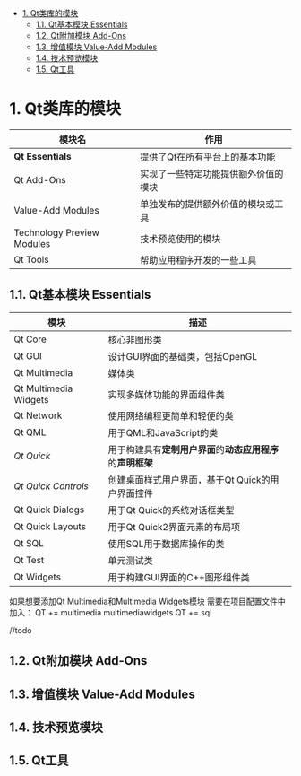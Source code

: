 <!-- TOC -->

- [1. Qt类库的模块](#1-qt类库的模块)
  - [1.1. Qt基本模块  Essentials](#11-qt基本模块-essentials)
  - [1.2. Qt附加模块 Add-Ons](#12-qt附加模块-add-ons)
  - [1.3. 增值模块 Value-Add Modules](#13-增值模块-value-add-modules)
  - [1.4. 技术预览模块](#14-技术预览模块)
  - [1.5. Qt工具](#15-qt工具)

<!-- /TOC -->
# 1. Qt类库的模块

模块名|作用
---|---
**Qt Essentials**|提供了Qt在所有平台上的基本功能
Qt Add-Ons|实现了一些特定功能提供额外价值的模块
Value-Add Modules|单独发布的提供额外价值的模块或工具
Technology Preview Modules|技术预览使用的模块
Qt Tools|帮助应用程序开发的一些工具

## 1.1. Qt基本模块  Essentials

模块|描述
---|---
Qt Core|核心非图形类
Qt GUI|设计GUI界面的基础类，包括OpenGL
Qt Multimedia|媒体类
Qt Multimedia Widgets|实现多媒体功能的界面组件类
Qt Network|使用网络编程更简单和轻便的类
Qt QML|用于QML和JavaScript的类
*Qt Quick*|用于构建具有**定制用户界面**的**动态应用程序**的**声明框架**
*Qt Quick Controls*|创建桌面样式用户界面，基于Qt Quick的用户界面控件
Qt Quick Dialogs|用于Qt Quick的系统对话框类型
Qt Quick Layouts|用于Qt Quick2界面元素的布局项
Qt SQL|使用SQL用于数据库操作的类
Qt Test|单元测试类
Qt Widgets|用于构建GUI界面的C++图形组件类

如果想要添加Qt Multimedia和Multimedia Widgets模块
需要在项目配置文件中加入：
QT += multimedia multimediawidgets
QT += sql

//todo

## 1.2. Qt附加模块 Add-Ons

## 1.3. 增值模块 Value-Add Modules

## 1.4. 技术预览模块

## 1.5. Qt工具

